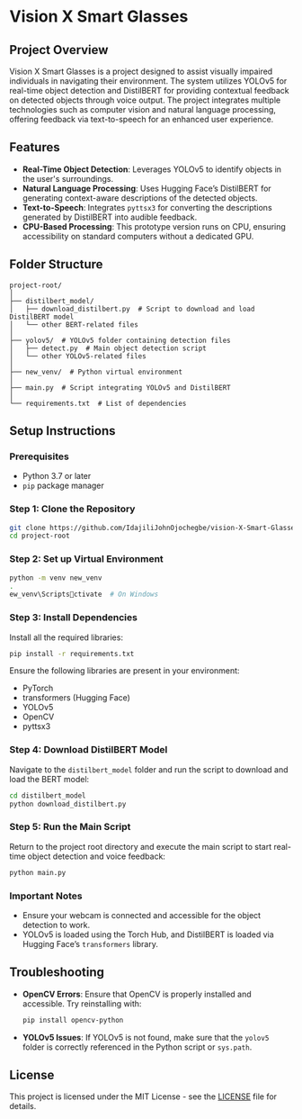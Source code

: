 
# Vision X Smart Glasses

## Project Overview

Vision X Smart Glasses is a project designed to assist visually impaired individuals in navigating their environment. The system utilizes YOLOv5 for real-time object detection and DistilBERT for providing contextual feedback on detected objects through voice output. The project integrates multiple technologies such as computer vision and natural language processing, offering feedback via text-to-speech for an enhanced user experience.

## Features

- **Real-Time Object Detection**: Leverages YOLOv5 to identify objects in the user's surroundings.
- **Natural Language Processing**: Uses Hugging Face’s DistilBERT for generating context-aware descriptions of the detected objects.
- **Text-to-Speech**: Integrates `pyttsx3` for converting the descriptions generated by DistilBERT into audible feedback.
- **CPU-Based Processing**: This prototype version runs on CPU, ensuring accessibility on standard computers without a dedicated GPU.

## Folder Structure

```
project-root/
│
├── distilbert_model/
│   ├── download_distilbert.py  # Script to download and load DistilBERT model
│   └── other BERT-related files
│
├── yolov5/  # YOLOv5 folder containing detection files
│   ├── detect.py  # Main object detection script
│   └── other YOLOv5-related files
│
├── new_venv/  # Python virtual environment
│
├── main.py  # Script integrating YOLOv5 and DistilBERT
│
└── requirements.txt  # List of dependencies
```

## Setup Instructions

### Prerequisites

- Python 3.7 or later
- `pip` package manager

### Step 1: Clone the Repository

```bash
git clone https://github.com/IdajiliJohnOjochegbe/vision-X-Smart-Glasses
cd project-root
```

### Step 2: Set up Virtual Environment

```bash
python -m venv new_venv
.
ew_venv\Scriptsctivate  # On Windows
```

### Step 3: Install Dependencies

Install all the required libraries:

```bash
pip install -r requirements.txt
```

Ensure the following libraries are present in your environment:

- PyTorch
- transformers (Hugging Face)
- YOLOv5
- OpenCV
- pyttsx3

### Step 4: Download DistilBERT Model

Navigate to the `distilbert_model` folder and run the script to download and load the BERT model:

```bash
cd distilbert_model
python download_distilbert.py
```

### Step 5: Run the Main Script

Return to the project root directory and execute the main script to start real-time object detection and voice feedback:

```bash
python main.py
```

### Important Notes

- Ensure your webcam is connected and accessible for the object detection to work.
- YOLOv5 is loaded using the Torch Hub, and DistilBERT is loaded via Hugging Face’s `transformers` library.

## Troubleshooting

- **OpenCV Errors**: Ensure that OpenCV is properly installed and accessible. Try reinstalling with:
  ```bash
  pip install opencv-python
  ```

- **YOLOv5 Issues**: If YOLOv5 is not found, make sure that the `yolov5` folder is correctly referenced in the Python script or `sys.path`.

## License

This project is licensed under the MIT License - see the [LICENSE](LICENSE) file for details.
